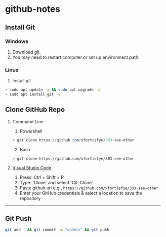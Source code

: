 # github-notes

## Install Git

### Windows
1. Download [git](https://git-scm.com/download/win).
2. You may need to restart computer or set up environment path.

### Linux
1. Install git
```bash
> sudo apt update -y && sudo apt upgrade -y
> sudo apt install git -y
```

## Clone GitHub Repo

1. Command Line
    1. Powershell
    ```powershell
    > git clone https://github.com/xfortisfye/303-see-other
    ```
    2. Bash
    ```bash
    > git clone https://github.com/xfortisfye/303-see-other
    ```

2. [Visual Studio Code](https://code.visualstudio.com/)
    1. Press: Ctrl + Shift + P
    2. Type: 'Clone' and select 'Git: Clone'
    3. Paste github url e.g., `https://github.com/xfortisfye/303-see-other`
    4. Enter your GitHub credentials & select a location to save the repository

-----

## Git Push
```bash
git add . && git commit -m "update" && git push
```
